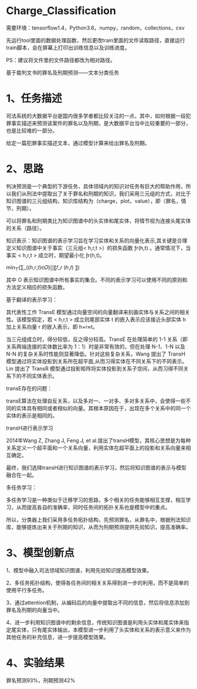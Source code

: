 # Charge_Classification

需要环境：tensorflow1.4，Python3.6，numpy，random，collections，csv

先运行tool里面的数据处理函数，然后更改train里面的文件读取路径，直接运行train脚本，会在屏幕上打印出训练信息以及训练进度。

PS：建议将文件里的文件路径都改为相对路径。

基于裁判文书的罪名及刑期预测——文本分类任务

# 1、任务描述

司法系统的大数据平台是国内很多学者都比较关注的一点，其中，如何根据一段犯罪事实描述来预测该案件的罪名以及刑期，是大数据平台当中比较重要的一部分，也是比较难的一部分。

给定一篇犯罪事实描述文本，通过模型计算来给出罪名及刑期。

# 2、思路

判决预测是一个典型的下游任务，具体领域内的知识对任务有巨大的帮助作用，所以我们从刑法中提取出了关于罪名和刑期的知识，我们采用三元组的方式，对比于知识图谱的三元组结构，知识库结构为（charge，plot，value），即（罪名，情节，刑期）。

可以将罪名和刑期类比为知识图谱中的头实体和尾实体，将情节视为连接头尾实体的关系（路径）。

知识表示：知识图谱的表示学习旨在学习实体和关系的向量化表示,其关键是合理定义知识图谱中关于事实（三元组< h,r,t >）的损失函数 ƒr(h,t) 。通常情况下，当事实 < h,r,t > 成立时，期望最小化 ƒr(h,t)。

min┬⁡(∑_((ℎ,𝑟,𝑡)∈𝑂)▒〖𝑓_𝑟 (ℎ,𝑡) 〗)

其中 O 表示知识图谱中所有事实的集合。不同的表示学习可以使用不同的原则和方法定义相应的损失函数。

基于翻译的表示学习：

其代表性工作 TransE 模型通过向量空间的向量翻译来刻画实体与关系之间的相关性。该模型假定，若 < h,r,t > 成立则尾部实体 t 的嵌入表示应该接近头部实体 h 加上关系向量 r 的嵌入表示，即 h+r≈t。

当三元组成立时，得分较低，反之得分较高。TransE 在处理简单的 1-1 关系（即关系两端连接的实体数比率为 1：1）时是非常有效的，但在处理 N-1、1-N 以及 N-N 的复杂关系时性能则显著降低。针对这些复杂关系，Wang 提出了 TransH 模型通过将实体投影到关系所在超平面,从而习得实体在不同关系下的不同表示。Lin 提出了 TransR 模型通过投影矩阵将实体投影到关系子空间，从而习得不同关系下的不同实体表示。

transE存在的问题：

transE算法在处理自反关系，以及多对一、一对多、多对多关系中，会使得一些不同的实体具有相同或者相似的向量。其根本原因在于，出现在多个关系中的同一个实体的表示是相同的。

transH进行表示学习

2014年Wang Z, Zhang J, Feng J, et al.提出了transH模型，其核心思想是为每种关系定义一个超平面和一个关系向量，利用实体在超平面上的投影和关系向量来相互确定。

最终，我们选择transH进行知识图谱的表示学习，然后将知识图谱的表示与模型融合在一起。

多任务学习：

多任务学习是一种类似于迁移学习的思路，多个相关的任务能够相互支撑，相互学习，从而提高各自的准确率，同时任务间的拓扑关系也是模型中的重点。

所以，分类器上我们采用多任务拓扑结构，先预测罪名，从罪名中，根据刑法知识库，能够提炼出来关于刑期的知识，从而为刑期预测提供先验知识，提高准确率。

# 3、模型创新点

  1、模型中融入司法领域知识图谱，利用先验知识提高模型效果。
  
  2、多任务拓扑结构，使得各任务间的相关关系得到进一步的利用，而不是简单的使用平行多任务。
  
  3、通过attention机制，从编码后的向量中提取出不同的信息，然后将信息添加到罪名及刑期的向量当中。
  
  4、进一步利用知识图谱中的剩余信息，传统知识图谱是利用头实体和尾实体来指定尾实体，只有尾实体输出，本模型进一步利用了头实体和关系的表示意义来作为其他任务的补充信息，进一步提高模型效果。

# 4、实验结果

罪名预测93%，刑期预测42%
